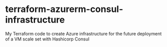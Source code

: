 # terraform-azurerm-consul-infrastructure
My Terraform code to create Azure infrastructure for the future deployment of a VM scale set with Hashicorp Consul
